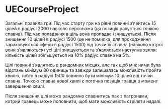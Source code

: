 # UECourseProject

Загальні правила гри:
Під час старту гри на рівні повинні з’явитись 15 цілей в радіусі 2000 навколо персонажа (ця позиція рахується точкою спавна). Під час попадання в ціль вона пропадає (знищується). Після знищення 10 цілей в радіусі 1500 (це не помилка, для проходження зараховуються сфери в радіусі 1500) від точки їх спавна (навколо котрої вони з'являються) усі цілі знищуються та з’являється наступна хвиля: кількість цілей збільшується на 10% радіус спавна на 5%. 

Цілі повинні з’являтись в рандомних місцях, але так щоб між ними була відстань мінімум 80 одиниць та завжди залишалась можливість пройти хвилю, тобто в радіусі 1500 повинно бути мінімум 10 цілей від точки спавна. Точкою спавна нової хвилі є поточна позиція гравця в момент завершення хвилі. 

Після знищення цілі може рандомно спавнитись пак з патронами, котрий гравець може поповнити, щоб мати можливість стріляти надалі.
